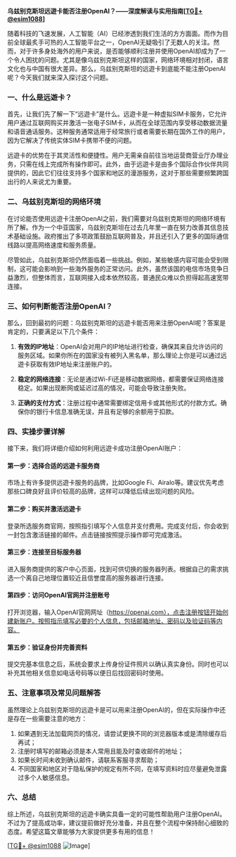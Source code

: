 **乌兹别克斯坦远遊卡能否注册OpenAI？——深度解读与实用指南[[TG💪+ @esim1088](https://t.me/s/esim1088)]**

随着科技的飞速发展，人工智能（AI）已经渗透到我们生活的方方面面。而作为目前全球最炙手可热的人工智能平台之一，OpenAI无疑吸引了无数人的关注。然而，对于许多身处海外的用户来说，是否能够顺利注册并使用OpenAI却成为了一个令人困扰的问题。尤其是像乌兹别克斯坦这样的国家，网络环境相对封闭，语言文化也与中国有很大差异。那么，乌兹别克斯坦的远遊卡到底能不能注册OpenAI呢？今天我们就来深入探讨这个问题。

### 一、什么是远遊卡？

首先，让我们先了解一下“远遊卡”是什么。远遊卡是一种虚拟SIM卡服务，它允许用户通过互联网购买并激活一张电子SIM卡，从而在全球范围内享受移动数据流量和语音通话服务。这种服务通常适用于经常旅行或者需要长期在国外工作的用户，因为它解决了传统实体SIM卡携带不便的问题。

远遊卡的优势在于其灵活性和便捷性。用户无需亲自前往当地运营商营业厅办理业务，只需在线上完成所有操作即可。此外，由于远遊卡是由多个国际合作伙伴共同提供的，因此它们往往支持多个国家和地区的漫游服务，这对于那些需要频繁跨国出行的人来说尤为重要。

### 二、乌兹别克斯坦的网络环境

在讨论能否使用远遊卡注册OpenAI之前，我们需要对乌兹别克斯坦的网络环境有所了解。作为一个中亚国家，乌兹别克斯坦在过去几年里一直在努力改善其信息技术基础设施。政府推出了多项政策鼓励互联网普及，并且还引入了更多的国际通信线路以提高网络速度和服务质量。

尽管如此，乌兹别克斯坦仍然面临着一些挑战。例如，某些敏感内容可能会受到限制，这可能会影响到一些海外服务的正常访问。此外，虽然该国的电信市场竞争日益激烈，但整体而言，互联网接入成本依然较高，普通民众难以负担得起高速宽带连接。

### 三、如何判断能否注册OpenAI？

那么，回到最初的问题：乌兹别克斯坦的远遊卡能否用来注册OpenAI呢？答案是肯定的，只要满足以下几个条件：

1. **有效的IP地址**：OpenAI会对用户的IP地址进行检查，确保其来自允许访问的服务区域。如果你所在的国家没有被列入黑名单，那么理论上你是可以通过远遊卡获取有效IP地址来注册账户的。
   
2. **稳定的网络连接**：无论是通过Wi-Fi还是移动数据网络，都需要保证网络连接稳定。如果出现断网或延迟过高的情况，可能会导致注册失败。
   
3. **正确的支付方式**：注册过程中通常需要绑定信用卡或其他形式的付款方式。确保你的银行卡信息准确无误，并且有足够的余额用于扣款。

### 四、实操步骤详解

接下来，我们将详细介绍如何利用远遊卡成功注册OpenAI账户：

#### 第一步：选择合适的远遊卡服务商
市场上有许多提供远遊卡服务的品牌，比如Google Fi、Airalo等。建议优先考虑那些口碑良好且评价较高的品牌，这样可以降低后续出现问题的风险。

#### 第二步：购买并激活远遊卡
登录所选服务商官网，按照指引填写个人信息并支付费用。完成支付后，你会收到一封包含激活链接的邮件。点击链接按照提示操作即可完成激活。

#### 第三步：连接至目标服务器
进入服务商提供的客户中心页面，找到可供切换的服务器列表。根据自己的需求挑选一个离自己地理位置较近且信誉度高的服务器进行连接。

#### 第四步：访问OpenAI官网并注册账号
打开浏览器，输入OpenAI官网网址（https://openai.com），点击注册按钮开始创建新账户。按照指示填写必要的个人信息，包括邮箱地址、密码以及验证码等内容。

#### 第五步：验证身份并完善资料
提交完基本信息之后，系统会要求上传身份证件照片以确认真实身份。同时也可以补充其他相关信息如电话号码等以便日后找回密码时使用。

### 五、注意事项及常见问题解答

虽然理论上乌兹别克斯坦的远遊卡是可以用来注册OpenAI的，但在实际操作中还是存在一些需要注意的地方：

1. 如果遇到无法加载网页的情况，请尝试更换不同的浏览器版本或是清除缓存后再试；
2. 注册时填写的邮箱必须是本人常用且能及时查收邮件的地址；
3. 如果长时间未收到确认邮件，请联系客服寻求帮助；
4. 不同国家和地区对于隐私保护的规定有所不同，在填写资料时应尽量避免泄露过多个人敏感信息。

### 六、总结

综上所述，乌兹别克斯坦的远遊卡确实具备一定的可能性帮助用户注册OpenAI。不过为了提高成功率，建议提前做好充分准备，并且在整个流程中保持耐心细致的态度。希望这篇文章能够为大家提供更多有用的信息！

[[TG💪+ @esim1088](https://t.me/s/esim1088) ![Image](https://i.postimg.cc/4NQfJmqS/Snipaste-2025-05-13-00-14-12.png)]